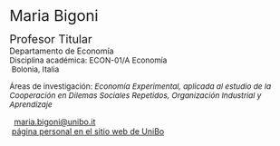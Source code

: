 <span style="font-size: 20pt; color: var(--global-theme-color);"> Maria Bigoni </span>

<span style="font-size: 15pt;"> Profesor Titular </span> <br> Departamento de Economía <br> <span style="font-size: 10pt;"> Disciplina académica: ECON-01/A Economía </span> <br> <span style="font-size: 10pt;"> <i class="fa-solid fa-location-dot"></i> &nbsp;Bolonia, Italia</span>

<p style="font-size: 10pt;"> Áreas de investigación: <i> Economía Experimental, aplicada al estudio de la Cooperación en Dilemas Sociales Repetidos, Organización Industrial y Aprendizaje </i></p>

<span style="vertical-align: middle; line-height: 1; color: var(--global-theme-color);"><i class="fa-solid fa-envelope"></i></span>&nbsp;&nbsp;<a href="mailto:maria.bigoni@unibo.it">maria.bigoni@unibo.it</a> <br>
<i class="fa-solid fa-landmark" style="color: var(--global-theme-color);"></i> &nbsp;[página personal en el sitio web de UniBo](https://www.unibo.it/sitoweb/maria.bigoni/en) 
